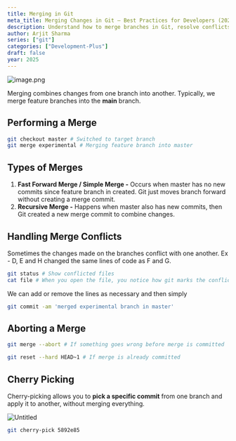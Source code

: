 ```yaml
---
title: Merging in Git
meta_title: Merging Changes in Git – Best Practices for Developers (2025)
description: Understand how to merge branches in Git, resolve conflicts, and integrate changes from different development streams effectively in 2025.
author: Arjit Sharma
series: ["git"]
categories: ["Development-Plus"]
draft: false
year: 2025
---
```


![image.png](https://res.cloudinary.com/dwa6rcttw/image/upload/v1741778645/image_3_fdtyo7.png)

Merging combines changes from one branch into another. Typically, we merge feature branches into the **main** branch.

## Performing a Merge

```bash
git checkout master # Switched to target branch
git merge experimental # Merging feature branch into master
```

## Types of Merges

1. **Fast Forward Merge / Simple Merge -** Occurs when master has no new commits since feature branch in created. Git just moves branch forward without creating a merge commit.
2. **Recursive Merge -** Happens when master also has new commits, then Git created a new merge commit to combine changes.

## Handling Merge Conflicts

Sometimes the changes made on the branches conflict with one another. Ex - D, E and H changed the same lines of code as F and G. 

```bash
git status # Show conflicted files
cat file # When you open the file, you notice how git marks the conflict
```

We can add or remove the lines as necessary and then simply 

```bash
git commit -am 'merged experimental branch in master'
```

## Aborting a Merge

```bash
git merge --abort # If something goes wrong before merge is committed

git reset --hard HEAD~1 # If merge is already committed
```

## Cherry Picking

Cherry-picking allows you to **pick a specific commit** from one branch and apply it to another, without merging everything.

![Untitled](https://res.cloudinary.com/dwa6rcttw/image/upload/v1741778645/Untitled_5_brqziz.png)

```bash
git cherry-pick 5892e85
```